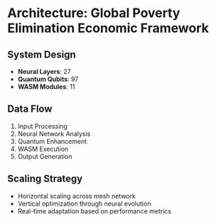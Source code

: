 # Architecture: Global Poverty Elimination Economic Framework

## System Design
- **Neural Layers**: 27
- **Quantum Qubits**: 97
- **WASM Modules**: 11

## Data Flow
1. Input Processing
2. Neural Network Analysis
3. Quantum Enhancement
4. WASM Execution
5. Output Generation

## Scaling Strategy
- Horizontal scaling across mesh network
- Vertical optimization through neural evolution
- Real-time adaptation based on performance metrics
